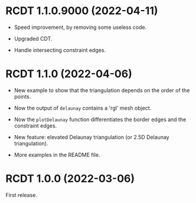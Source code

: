 # RCDT 1.1.0.9000 (2022-04-11)

* Speed improvement, by removing some useless code. 

* Upgraded CDT.

* Handle intersecting constraint edges.


# RCDT 1.1.0 (2022-04-06)

* New example to show that the triangulation depends on the order of the points.

* Now the output of `delaunay` contains a 'rgl' mesh object.

* Now the `plotDelaunay` function differentiates the border edges and the 
constraint edges.

* New feature: elevated Delaunay triangulation (or 2.5D Delaunay triangulation).

* More examples in the README file.


# RCDT 1.0.0 (2022-03-06)

First release.
